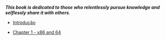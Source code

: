 *__This book is dedicated to those who relentlessly pursue knowledge and selflessly
share it with others__*.



- [Introdução](intro.md)

- [Chapter 1 - x86 and 64](chapter-1/x86-and-64.md)